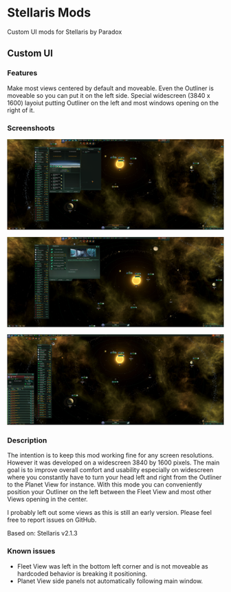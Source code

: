 # Stellaris Mods
Custom UI mods for Stellaris by Paradox

## Custom UI

### Features
Make most views centered by default and moveable.
Even the Outliner is moveable so you can put it on the left side.
Special widescreen (3840 x 1600) layoiut putting Outliner on the left and most windows opening on the right of it.  

### Screenshoots
![Widescreen Planet View](widescreen-planet-view.png "Widescreen Planet View")

![Widescreen Situation Log](widescreen-situation-log.png "Widescreen Situation Log")

![Outliner on the left](custom-ui/custom-ui.jpg "Outliner on the left")


### Description
The intention is to keep this mod working fine for any screen resolutions. However it was developed on a widescreen 3840 by 1600 pixels. The main goal is to improve overall comfort and usability especially on widescreen where you constantly have to turn your head left and right from the Outliner to the Planet View for instance.
With this mode you can conveniently position your Outliner on the left between the Fleet View and most other Views opening in the center.

I probably left out some views as this is still an early version.
Please feel free to report issues on GitHub.

Based on:
Stellaris v2.1.3

### Known issues
* Fleet View was left in the bottom left corner and is not moveable as hardcoded behavior is breaking it positioning.
* Planet View side panels not automatically following main window.
